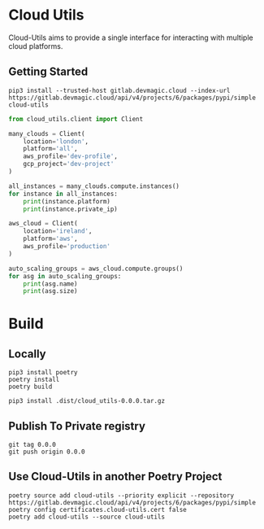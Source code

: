 # Cloud Utils

Cloud-Utils aims to provide a single interface for interacting with multiple cloud platforms.

## Getting Started

```commandline
pip3 install --trusted-host gitlab.devmagic.cloud --index-url https://gitlab.devmagic.cloud/api/v4/projects/6/packages/pypi/simple cloud-utils
```

```python
from cloud_utils.client import Client

many_clouds = Client(
    location='london',
    platform='all',
    aws_profile='dev-profile',
    gcp_project='dev-project'
)

all_instances = many_clouds.compute.instances()
for instance in all_instances:
    print(instance.platform)
    print(instance.private_ip)

aws_cloud = Client(
    location='ireland',
    platform='aws',
    aws_profile='production'
)

auto_scaling_groups = aws_cloud.compute.groups()
for asg in auto_scaling_groups:
    print(asg.name)
    print(asg.size)
```

# Build

## Locally

```commandline
pip3 install poetry
poetry install
poetry build

pip3 install .dist/cloud_utils-0.0.0.tar.gz
```

## Publish To Private registry

```commandline
git tag 0.0.0
git push origin 0.0.0
```

## Use Cloud-Utils in another Poetry Project

```commandline
poetry source add cloud-utils --priority explicit --repository https://gitlab.devmagic.cloud/api/v4/projects/6/packages/pypi/simple
poetry config certificates.cloud-utils.cert false
poetry add cloud-utils --source cloud-utils
```

